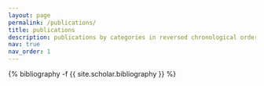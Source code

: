 ```yaml
---
layout: page
permalink: /publications/
title: publications
description: publications by categories in reversed chronological order. generated by jekyll-scholar.
nav: true
nav_order: 1
---
```


<!-- _pages/publications.md -->
<div class="publications">

<!-- {% bibliography %} -->
{% bibliography -f {{ site.scholar.bibliography }} %}

</div>
